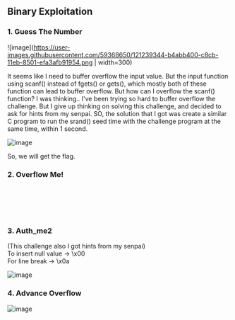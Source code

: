 
## Binary Exploitation
### 1. Guess The Number 


![image](https://user-images.githubusercontent.com/59368650/121239344-b4abb400-c8cb-11eb-8501-efa3afb91954.png | width=300)


It seems like I need to buffer overflow the input value. But the input function using scanf() instead of fgets() or gets(), which mostly both of these function can lead to buffer overflow. But how can I overflow the scanf() function? I was thinking..
I've been trying so hard to buffer overflow the challenge. 
But I give up thinking on solving this challenge, and decided to ask for hints from my senpai.
SO, the solution that I got was create a similar C program to run the srand() seed time with the challenge program at the same time, within 1 second.

![image](https://user-images.githubusercontent.com/59368650/121240703-351ee480-c8cd-11eb-91db-f85b7e610939.png)

So, we will get the flag.

### 2. Overflow Me!

<br>
<br>
<br>
<br>

### 3. Auth_me2
(This challenge also I got hints from my senpai)
<br>
To insert null value -> \x00
<br/>
For line break -> \x0a

![image](https://user-images.githubusercontent.com/59368650/121302948-07698800-c92d-11eb-808b-e9ee5ba59da7.png)


### 4. Advance Overflow

![image](https://user-images.githubusercontent.com/59368650/121303074-33850900-c92d-11eb-8e86-ac1add2b1421.png)
